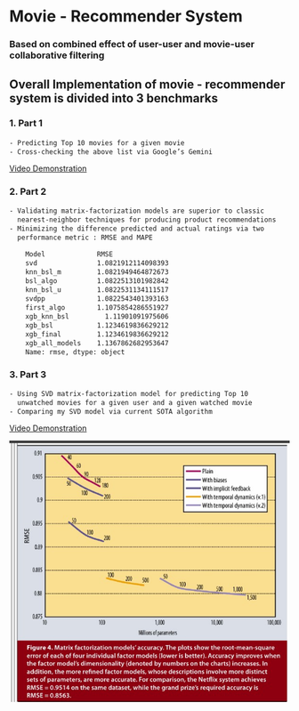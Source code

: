# Movie - Recommender System
### Based on combined effect of user-user and movie-user collaborative filtering

## Overall Implementation of movie - recommender system is divided into 3 benchmarks
### 1. Part 1 
    - Predicting Top 10 movies for a given movie 
    - Cross-checking the above list via Google’s Gemini 
[Video Demonstration](https://github.com/shoryasethia/AIC-Manager-Recruitment/blob/main/Recommender-Systems/Model/Movie-Recommender-Demo.mp4)
### 2. Part 2 
    - Validating matrix-factorization models are superior to classic 
      nearest-neighbor techniques for producing product recommendations
    - Minimizing the difference predicted and actual ratings via two 
      performance metric : RMSE and MAPE 


```
    Model             RMSE
    svd               1.0821912114098393
    knn_bsl_m         1.0821949464872673
    bsl_algo          1.0822513101982842
    knn_bsl_u         1.0822531134111517
    svdpp             1.0822543401393163
    first_algo        1.1075854286551927
    xgb_knn_bsl         1.11901091975606
    xgb_bsl           1.1234619836629212
    xgb_final         1.1234619836629212
    xgb_all_models    1.1367862682953647
    Name: rmse, dtype: object
```
### 3. Part 3
    - Using SVD matrix-factorization model for predicting Top 10 
      unwatched movies for a given user and a given watched movie
    - Comparing my SVD model via current SOTA algorithm
 [Video Demonstration](https://github.com/shoryasethia/AIC-Manager-Recruitment/blob/main/Recommender-Systems/Model/movie-recommender-for-user.mp4)

![Movie Recommendation SOTA Reference from Research Paper](https://github.com/shoryasethia/AIC-Manager-Recruitment/blob/main/Recommender-Systems/SOTA.jpg)
    
